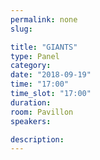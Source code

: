 ```yaml
---
permalink: none
slug:

title: "GIANTS"
type: Panel
category:
date: "2018-09-19"
time: "17:00"
time_slot: "17:00"
duration:
room: Pavillon
speakers:

description:
---
```


